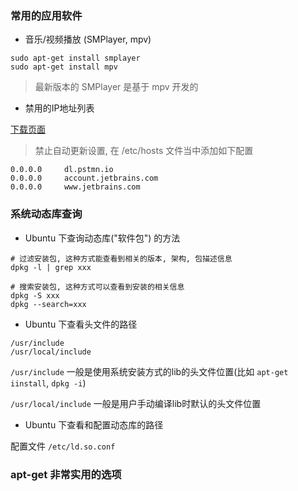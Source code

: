 ### 常用的应用软件

- 音乐/视频播放 (SMPlayer, mpv)

```
sudo apt-get install smplayer
sudo apt-get install mpv
```

> 最新版本的 SMPlayer 是基于 mpv 开发的

- 禁用的IP地址列表

[下载页面](https://www.fosshub.com/Postman-old.html)

> 禁止自动更新设置, 在 /etc/hosts 文件当中添加如下配置 

```
0.0.0.0	    dl.pstmn.io
0.0.0.0		account.jetbrains.com
0.0.0.0		www.jetbrains.com
```

### 系统动态库查询

- Ubuntu 下查询动态库("软件包") 的方法

```
# 过滤安装包, 这种方式能查看到相关的版本, 架构, 包描述信息
dpkg -l | grep xxx

# 搜索安装包, 这种方式可以查看到安装的相关信息
dpkg -S xxx
dpkg --search=xxx
```

- Ubuntu 下查看头文件的路径

```
/usr/include
/usr/local/include
```

`/usr/include` 一般是使用系统安装方式的lib的头文件位置(比如 `apt-get iinstall`, `dpkg -i`)

`/usr/local/include` 一般是用户手动编译lib时默认的头文件位置


- Ubuntu 下查看和配置动态库的路径

配置文件 `/etc/ld.so.conf`

### apt-get 非常实用的选项
